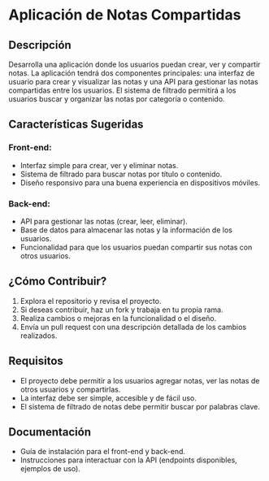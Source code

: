 # Aplicación de Notas Compartidas

## Descripción

Desarrolla una aplicación donde los usuarios puedan crear, ver y compartir notas. La aplicación tendrá dos componentes principales: una interfaz de usuario para crear y visualizar las notas y una API para gestionar las notas compartidas entre los usuarios. El sistema de filtrado permitirá a los usuarios buscar y organizar las notas por categoría o contenido.

## Características Sugeridas

### Front-end:

- Interfaz simple para crear, ver y eliminar notas.
- Sistema de filtrado para buscar notas por título o contenido.
- Diseño responsivo para una buena experiencia en dispositivos móviles.

### Back-end:

- API para gestionar las notas (crear, leer, eliminar).
- Base de datos para almacenar las notas y la información de los usuarios.
- Funcionalidad para que los usuarios puedan compartir sus notas con otros usuarios.

## ¿Cómo Contribuir?

1. Explora el repositorio y revisa el proyecto.
2. Si deseas contribuir, haz un fork y trabaja en tu propia rama.
3. Realiza cambios o mejoras en la funcionalidad o el diseño.
4. Envía un pull request con una descripción detallada de los cambios realizados.

## Requisitos

- El proyecto debe permitir a los usuarios agregar notas, ver las notas de otros usuarios y compartirlas.
- La interfaz debe ser simple, accesible y de fácil uso.
- El sistema de filtrado de notas debe permitir buscar por palabras clave.

## Documentación

- Guía de instalación para el front-end y back-end.
- Instrucciones para interactuar con la API (endpoints disponibles, ejemplos de uso).
